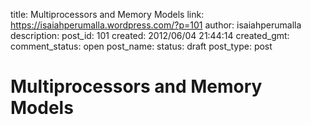 title: Multiprocessors and Memory Models
link: https://isaiahperumalla.wordpress.com/?p=101
author: isaiahperumalla
description: 
post_id: 101
created: 2012/06/04 21:44:14
created_gmt: 
comment_status: open
post_name: 
status: draft
post_type: post

# Multiprocessors and Memory Models

